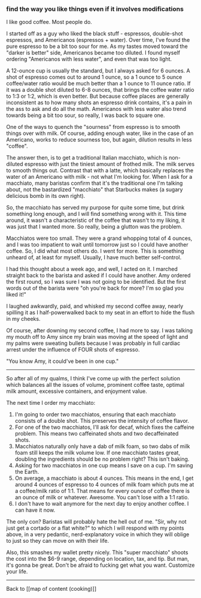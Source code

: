 ### find the way you like things even if it involves modifications

I like good coffee. Most people do.

I started off as a guy who liked the black stuff - espressos, double-shot espressos, and Americanos (espressos + water). Over time, I've found the pure espresso to be a bit too sour for me. As my tastes moved toward the "darker is better" side, Americanos became too diluted. I found myself ordering "Americanos with less water", and even that was too light.

A 12-ounce cup is usually the standard, but I always asked for 6 ounces. A shot of espresso comes out to around 1 ounce, so a 1 ounce to 5 ounce coffee/water ratio would be much better than a 1 ounce to 11 ounce ratio. If it was a double shot diluted to 6-8 ounces, that brings the coffee water ratio to 1:3 or 1:2, which is even better. But because coffee places are generally inconsistent as to how many shots an espresso drink contains, it's a pain in the ass to ask and do all the math. Americanos with less water also trend towards being a bit too sour, so really, I was back to square one.

One of the ways to quench the "sourness" from espresso is to smooth things over with milk. Of course, adding enough water, like in the case of an Americano, works to reduce sourness too, but again, dilution results in less "coffee".

The answer then, is to get a traditional Italian macchiato, which is non-diluted espresso with just the tiniest amount of frothed milk. The milk serves to smooth things out. Contrast that with a latte, which basically replaces the water of an Americano with milk - not what I'm looking for. When I ask for a macchiato, many baristas confirm that it's the traditional one I'm talking about, not the bastardized "macchiato" that Starbucks makes (a sugary delicious bomb in its own right).

So, the macchiato has served my purpose for quite some time, but drink something long enough, and I will find something wrong with it. This time around, it wasn't a characteristic of the coffee that wasn't to my liking, it was just that I wanted more. So really, being a glutton was the problem. 

Macchiatos were too small. They were a grand whopping total of 4 ounces, and I was too impatient to wait until tomorrow just so I could have another coffee. So, I did what most others do. I went for more. This is something unheard of, at least for myself. Usually, I have much better self-control.  

I had this thought about a week ago, and well, I acted on it. I marched straight back to the barista and asked if I could have another. Amy ordered the first round, so I was sure I was not going to be identified. But the first words out of the barista were "oh you're back for more? I'm so glad you liked it!"

I laughed awkwardly, paid, and whisked my second coffee away, nearly spilling it as I half-powerwalked back to my seat in an effort to hide the flush in my cheeks.

Of course, after downing my second coffee, I had more to say. I was talking my mouth off to Amy since my brain was moving at the speed of light and my palms were sweating bullets because I was probably in full cardiac arrest under the influence of FOUR shots of espresso.

"You know Amy, it could've been in one cup."

---

So after all of my qualms, I think I've come up with the perfect solution which balances all the issues of volume, prominent coffee taste, optimal milk amount, excessive containers, and enjoyment value. 

The next time I order my macchiato:

1. I'm going to order two macchiatos, ensuring that each macchiato consists of a double shot. This preserves the intensity of coffee flavor.
2. For one of the two macchiatos, I'll ask for decaf, which fixes the caffeine problem. This means two caffeinated shots and two decaffeinated shots.
3. Macchiatos naturally only have a dab of milk foam, so two dabs of milk foam still keeps the milk volume low. If one macchiato tastes great, doubling the ingredients should be no problem right? This isn't baking. 
4. Asking for two macchiatos in one cup means I save on a cup. I'm saving the Earth. 
5. On average, a macchiato is about 4 ounces. This means in the end, I get around 4 ounces of espresso to 4 ounces of milk foam which puts me at a coffee/milk ratio of 1:1. That means for every ounce of coffee there is an ounce of milk or whatever. Awesome. You can't lose with a 1:1 ratio. 
6. I don't have to wait anymore for the next day to enjoy another coffee. I can have it now.

The only con? Baristas will probably hate the hell out of me. "Sir, why not just get a cortado or a flat white?" to which I will respond with my points above, in a very pedantic, nerd-explanatory voice in which they will oblige to just so they can move on with their life.  

Also, this smashes my wallet pretty nicely. This "super macchiato" shoots the cost into the $6-9 range, depending on location, tax, and tip. But man, it's gonna be great. Don't be afraid to fucking get what you want. Customize your life.

---

Back to [[map of content (cooking)]]